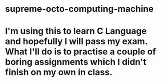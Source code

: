 # supreme-octo-computing-machine
# I'm using this to learn C Language and hopefully I will pass my exam. What I'll do is to practise a couple of boring assignments which I didn't finish on my own in class.

